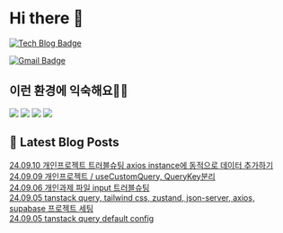 # Hi there 👋

[![Tech Blog Badge](http://img.shields.io/badge/tistory-black?style=flat-square&logo=Tistory&link=https://codingpracticenote.tistory.com/)](https://codingpracticenote.tistory.com/)
	
[![Gmail Badge](https://img.shields.io/badge/Gmail-d14836?style=flat-square&logo=Gmail&logoColor=white&link=mailto:tkdrnr1215@gmail.com)](mailto:tkdrnr1215@gmail.com)

## 이런 환경에 익숙해요✍🏼

<img src="https://img.shields.io/badge/CSS3-1572B6?style=flat-square&logo=CSS3&logoColor=white"/> </t>
<img src="https://img.shields.io/badge/HTML5-E34F26?style=flat-square&logo=HTML5&logoColor=white"/> 
<img src="https://img.shields.io/badge/JavaScript-F7DF1E?style=flat-square&logo=JavaScript&logoColor=white"/>
<img src="https://img.shields.io/badge/TypeScript-3178C6?style=flat-square&logo=TypeScript&logoColor=white"/>

## 📕 Latest Blog Posts

<a href=https://codingpracticenote.tistory.com/330>24.09.10 개인프로젝트 트러블슈팅 axios instance에 동적으로 데이터 추가하기</a></br><a href=https://codingpracticenote.tistory.com/329>24.09.09 개인프로젝트 / useCustomQuery, QueryKey분리</a></br><a href=https://codingpracticenote.tistory.com/328>24.09.06 개인과제 파일 input 트러블슈팅</a></br><a href=https://codingpracticenote.tistory.com/327>24.09.05 tanstack query, tailwind css, zustand, json-server, axios, supabase 프로젝트 세팅</a></br><a href=https://codingpracticenote.tistory.com/326>24.09.05 tanstack query default config</a></br>